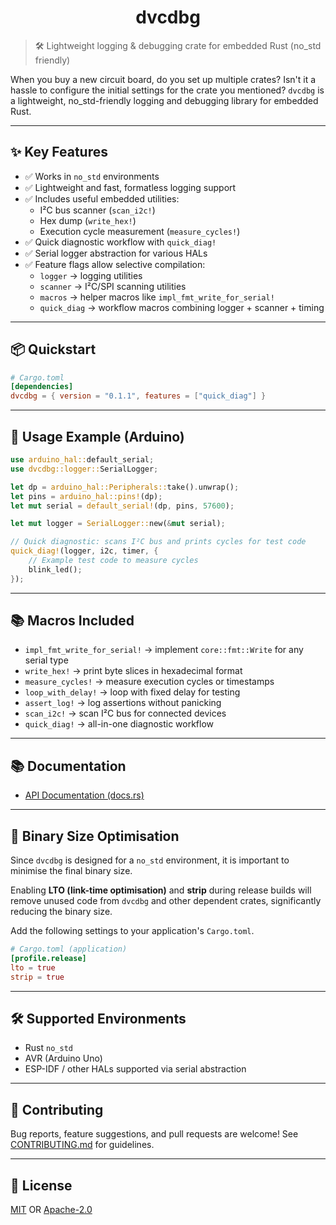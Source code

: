 <div align="center">
  <h1>dvcdbg</h1>
</div>

> 🛠️ Lightweight logging & debugging crate for embedded Rust (no_std friendly)

When you buy a new circuit board, do you set up multiple crates?
Isn't it a hassle to configure the initial settings for the crate you mentioned?
`dvcdbg` is a lightweight, no_std-friendly logging and debugging library for embedded Rust.  

---

## ✨ Key Features

- ✅ Works in `no_std` environments
- ✅ Lightweight and fast, formatless logging support
- ✅ Includes useful embedded utilities:
  - I²C bus scanner (`scan_i2c!`)
  - Hex dump (`write_hex!`)
  - Execution cycle measurement (`measure_cycles!`)
- ✅ Quick diagnostic workflow with `quick_diag!`
- ✅ Serial logger abstraction for various HALs
- ✅ Feature flags allow selective compilation:
  - `logger` → logging utilities
  - `scanner` → I²C/SPI scanning utilities
  - `macros` → helper macros like `impl_fmt_write_for_serial!`
  - `quick_diag` → workflow macros combining logger + scanner + timing

---

## 📦 Quickstart

```toml
# Cargo.toml
[dependencies]
dvcdbg = { version = "0.1.1", features = ["quick_diag"] }
```

---

## 📄 Usage Example (Arduino)

```rust
use arduino_hal::default_serial;
use dvcdbg::logger::SerialLogger;

let dp = arduino_hal::Peripherals::take().unwrap();
let pins = arduino_hal::pins!(dp);
let mut serial = default_serial!(dp, pins, 57600);

let mut logger = SerialLogger::new(&mut serial);

// Quick diagnostic: scans I²C bus and prints cycles for test code
quick_diag!(logger, i2c, timer, {
    // Example test code to measure cycles
    blink_led();
});
```

---

## 📚 Macros Included

* `impl_fmt_write_for_serial!` → implement `core::fmt::Write` for any serial type
* `write_hex!` → print byte slices in hexadecimal format
* `measure_cycles!` → measure execution cycles or timestamps
* `loop_with_delay!` → loop with fixed delay for testing
* `assert_log!` → log assertions without panicking
* `scan_i2c!` → scan I²C bus for connected devices
* `quick_diag!` → all-in-one diagnostic workflow

---

## 📚 Documentation

* [API Documentation (docs.rs)](https://docs.rs/dvcdbg)

---

## 🚀 Binary Size Optimisation

Since `dvcdbg` is designed for a `no_std` environment, it is important to minimise the final binary size.

Enabling **LTO (link-time optimisation)** and **strip** during release builds will remove unused code from `dvcdbg` and other dependent crates, significantly reducing the binary size.

Add the following settings to your application's `Cargo.toml`.

```toml
# Cargo.toml (application)
[profile.release]
lto = true
strip = true
```

---

## 🛠️ Supported Environments

* Rust `no_std`
* AVR (Arduino Uno)
* ESP-IDF / other HALs supported via serial abstraction

---

## 🤝 Contributing

Bug reports, feature suggestions, and pull requests are welcome!
See [CONTRIBUTING.md](CONTRIBUTING.md) for guidelines.

---

## 📄 License

[MIT](LICENSE-MIT) OR [Apache-2.0](LICENSE-APACHE)
